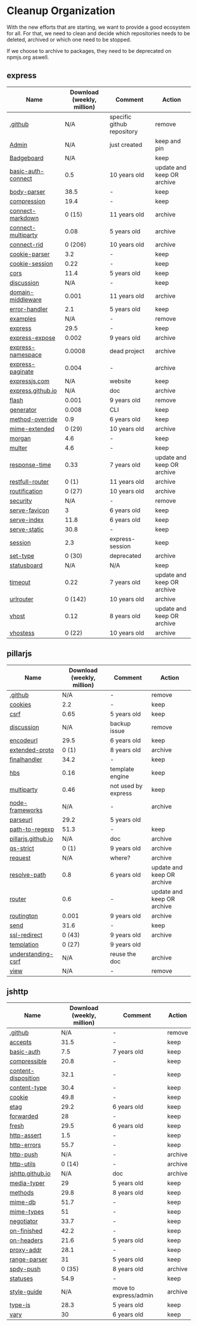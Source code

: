 # Cleanup Organization

With the new efforts that are starting, we want to provide a good ecosystem for all.
For that, we need to clean and decide which repositories needs to be deleted, archived or which one need to be stopped.

If we choose to archive to packages, they need to be deprecated on npmjs.org aswell.

## express

| Name  | Download (weekly, million)  | Comment  | Action  |
|---|---|---|---|
| [.github](https://github.com/expressjs/.github)  | N/A  | specific github repository  | remove  |
| [Admin](https://github.com/expressjs/Admin)  | N/A  |  just created  | keep and pin  |
| [Badgeboard](https://github.com/expressjs/badgeboard)  | N/A |   | keep  |
| [basic-auth-connect](https://github.com/expressjs/basic-auth-connect)  | 0.5  | 10 years old  | update and keep OR archive  |
| [body-parser](https://github.com/expressjs/body-parser)  | 38.5  | -  | keep  |
| [compression](https://github.com/expressjs/compression)  | 19.4  | -  | keep  |
| [connect-markdown](https://github.com/expressjs/connect-markdown)  | 0 (15)  | 11 years old  | archive  |
| [connect-multiparty](https://github.com/expressjs/connect-multiparty)  | 0.08  | 5 years old  | archive  |
| [connect-rid](https://github.com/expressjs/connect-rid)  | 0 (206)  | 10 years old  | archive  |
| [cookie-parser](https://github.com/expressjs/cookie-parser)  | 3.2  | -  | keep  |
| [cookie-session](https://github.com/expressjs/cookie-session)  | 0.22  | -  | keep  |
| [cors](https://github.com/expressjs/cors)  | 11.4  | 5 years old  | keep  |
| [discussion](https://github.com/expressjs/discussions)  | N/A  | -  | keep  |
| [domain-middleware](https://github.com/expressjs/domain-middleware)  | 0.001  | 11 years old  | archive  |
| [error-handler](https://github.com/expressjs/errorhandler)  | 2.1  | 5 years old  | keep  |
| [examples](https://github.com/expressjs/examples)  | N/A  | -  | remove  |
| [express](https://github.com/expressjs/express)  | 29.5  | -  | keep  |
| [express-expose](https://github.com/expressjs/express-expose)  | 0.002  | 9 years old  | archive  |
| [express-namespace](https://github.com/expressjs/express-namespace)  | 0.0008  | dead project  | archive  |
| [express-paginate](https://github.com/expressjs/express-paginate)  | 0.004  | -  | archive  |
| [expressjs.com](https://github.com/expressjs/expressjs.com)  | N/A  | website  | keep  |
| [express.github.io](https://github.com/expressjs/expressjs.github.io)  | N/A  | doc  | archive  |
| [flash](https://github.com/expressjs/flash)  | 0.001  | 9 years old  | remove  |
| [generator](https://github.com/expressjs/generator)  | 0.008  | CLI  | keep  |
| [method-override](https://github.com/expressjs/method-override)  | 0.9  | 6 years old  | keep  |
| [mime-extended](https://github.com/expressjs/mime-extended)  | 0 (29)  | 10 years old  | archive  |
| [morgan](https://github.com/expressjs/morgan)  | 4.6  | -  | keep  |
| [multer](https://github.com/expressjs/multer)  | 4.6  | -  | keep  |
| [response-time](https://github.com/expressjs/response-time)  | 0.33  | 7 years old  | update and keep OR archive  |
| [restfull-router](https://github.com/expressjs/restful-router)  | 0 (1)  | 11 years old  | archive  |
| [routification](https://github.com/expressjs/routification)  | 0 (27)  | 10 years old  | archive  |
| [security](https://github.com/expressjs/security)  | N/A  | -  | remove  |
| [serve-favicon](https://github.com/expressjs/serve-favicon)  | 3  | 6 years old  | keep  |
| [serve-index](https://github.com/expressjs/serve-index)  | 11.8  | 6 years old   | keep  |
| [serve-static](https://github.com/expressjs/serve-static)  | 30.8  | -  | keep  |
| [session](https://github.com/expressjs/session)  | 2.3  | express-session  | keep  |
| [set-type](https://github.com/expressjs/set-type)  | 0 (30)  | deprecated  | archive  |
| [statusboard](https://github.com/expressjs/statusboard)  | N/A  | N/A  | keep  |
| [timeout](https://github.com/expressjs/timeout)  | 0.22  | 7 years old  | update and keep OR archive  |
| [urlrouter](https://github.com/expressjs/urlrouter)  | 0 (142)  | 10 years old  | archive  |
| [vhost](https://github.com/expressjs/vhost)  | 0.12  | 8 years old  | update and keep OR archive  |
| [vhostess](https://github.com/expressjs/vhostess)  | 0 (22)  | 10 years old  | archive  |


## pillarjs

| Name  | Download (weekly, million)  | Comment  | Action  |
|---|---|---|---|
| [.github](https://github.com/pillarjs/.github)  | N/A  | -  | remove  |
| [cookies](https://github.com/pillarjs/cookies)  | 2.2  | -  | keep  |
| [csrf](https://github.com/pillarjs/csrf)  | 0.65  | 5 years old  | keep  |
| [discussion](https://github.com/pillarjs/discussions)  | N/A  | backup issue  | remove  |
| [encodeurl](https://github.com/pillarjs/encodeurl)  | 29.5  | 6 years old  | keep  |
| [extended-proto](https://github.com/pillarjs/extend-proto)  | 0 (1)  | 8 years old  | archive  |
| [finalhandler](https://github.com/pillarjs/finalhandler)  | 34.2  | -  | keep  |
| [hbs](https://github.com/pillarjs/hbs)  | 0.16  | template engine  | keep  |
| [multiparty](https://github.com/pillarjs/multiparty)  | 0.46  | not used by express  | keep  |
| [node-frameworks](https://github.com/pillarjs/node-frameworks)  | N/A  | -  | archive  |
| [parseurl](https://github.com/pillarjs/parseurl)  | 29.2  | 5 years old  |   |
| [path-to-regexp](https://github.com/pillarjs/path-to-regexp)  | 51.3  | -  | keep  |
| [pillarjs.github.io](https://github.com/pillarjs/pillarjs.github.io)  | N/A  | doc  | archive  |
| [qs-strict](https://github.com/pillarjs/qs-strict)  | 0 (1)  | 9 years old  | archive  |
| [request](https://github.com/pillarjs/request)  | N/A  | where?  | archive  |
| [resolve-path](https://github.com/pillarjs/resolve-path)  | 0.8  | 6 years old  | update and keep OR archive  |
| [router](https://github.com/pillarjs/router)  | 0.6  | -  | update and keep OR archive  |
| [routington](https://github.com/pillarjs/routington)  | 0.001  | 9 years old  | archive  |
| [send](https://github.com/pillarjs/send)  | 31.6  |  - | keep  |
| [ssl-redirect](https://github.com/pillarjs/ssl-redirect)  | 0 (43)  | 9 years old  | archive  |
| [templation](https://github.com/pillarjs/templation)  | 0 (27)  | 9 years old  |   |
| [understanding-csrf](https://github.com/pillarjs/understanding-csrf)  | N/A  | reuse the doc  | archive  |
| [view](https://github.com/pillarjs/views)  | N/A  | -  | remove  |

## jshttp

| Name  | Download (weekly, million)  | Comment  | Action  |
|---|---|---|---|
| [.github](https://github.com/jshttp/.github)  | N/A  | - | remove  |
| [accepts](https://github.com/jshttp/accepts)  | 31.5  | -  | keep  |
| [basic-auth](https://github.com/jshttp/basic-auth)  | 7.5  | 7 years old  | keep  |
| [compressible](https://github.com/jshttp/compressible)  | 20.8  | - | keep  |
| [content-disposition](https://github.com/jshttp/content-disposition)  | 32.1  | -  | keep  |
| [content-type](https://github.com/jshttp/content-type)  | 30.4  | -  | keep  |
| [cookie](https://github.com/jshttp/cookie)  | 49.8  | -  | keep  |
| [etag](https://github.com/jshttp/etag)  | 29.2  | 6 years old  | keep  |
| [forwarded](https://github.com/jshttp/forwarded)  | 28  | -  | keep  |
| [fresh](https://github.com/jshttp/fresh)  | 29.5  | 6 years old  | keep  |
| [http-assert](https://github.com/jshttp/http-assert)  | 1.5  | -  | keep  |
| [http-errors](https://github.com/jshttp/http-errors)  | 55.7  | -  | keep  |
| [http-push](https://github.com/jshttp/http-push)  | N/A  | -  | archive  |
| [http-utils](https://github.com/jshttp/http-utils)  | 0 (14)  | -  | archive  |
| [jshttp.github.io](https://github.com/jshttp/jshttp.github.io)  | N/A  | doc  | archive  |
| [media-typer](https://github.com/jshttp/media-typer)  | 29  | 5 years old  | keep  |
| [methods](https://github.com/jshttp/methods)  | 29.8  | 8 years old  | keep  |
| [mime-db](https://github.com/jshttp/mime-db)  | 51.7  | -  | keep  |
| [mime-types](https://github.com/jshttp/mime-types)  | 51  | -  | keep  |
| [negotiator](https://github.com/jshttp/negotiator)  | 33.7  | -  | keep  |
| [on-finished](https://github.com/jshttp/on-finished)  | 42.2  | -  | keep  |
| [on-headers](https://github.com/jshttp/on-headers)  | 21.6  | 5 years old  | keep  |
| [proxy-addr](https://github.com/jshttp/proxy-addr)  | 28.1  | -  | keep  |
| [range-parser](https://github.com/jshttp/range-parser)  | 31  | 5 years old  | keep  |
| [spdy-push](https://github.com/jshttp/spdy-push)  | 0 (35)  | 8 years old  | archive  |
| [statuses](https://github.com/jshttp/statuses)  | 54.9  | -  | keep  |
| [style-guide](https://github.com/jshttp/style-guide)  | N/A  | move to express/admin  | archive  |
| [type-is](https://github.com/jshttp/type-is)  | 28.3  | 5 years old  | keep  |
| [vary](https://github.com/jshttp/vary)  | 30  | 6 years old  | keep  |
